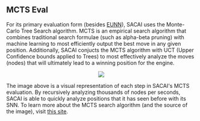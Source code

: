 ## MCTS Eval

For its primary evaluation form (besides [EUNN](EUNN.md)), SACAI uses the Monte-Carlo Tree Search algorithm. MCTS is an empirical search algorithm that combines traditional search formulae (such as alpha-beta pruning) with machine learning to most efficiently output the best move in any given position. Additionally, SACAI conjucts the MCTS algorithm with UCT (Upper Confidence bounds applied to Trees) to most effectively analyze the moves (nodes) that will ultimately lead to a winning position for the engine.


<p align="center">
  <img src="https://miro.medium.com/max/2000/1*Ntm0xHhJ5jOgsL9AdB2kNw.jpeg" />
</p>


The image above is a visual representation of each step in SACAI's MCTS evaluation. By recursively analyzing thousands of nodes per seconds, SACAI is able to quickly analyze positions that it has seen before with its SNN. To learn more about the MCTS search algorithm (and the source of the image), visit [this site](https://medium.com/@quasimik/monte-carlo-tree-search-applied-to-letterpress-34f41c86e238).

